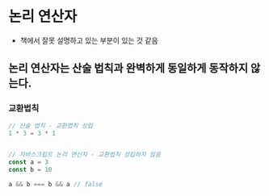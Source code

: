 # 논리 연산자

- 책에서 잘못 설명하고 있는 부분이 있는 것 같음

## 논리 연산자는 산술 법칙과 완벽하게 동일하게 동작하지 않는다.

### 교환법칙

```js
// 산술 법칙 - 교환법칙 성립
1 * 3 = 3 * 1


// 자바스크립트 논리 연산자 - 교환법칙 성립하지 않음
const a = 3
const b = 10

a && b === b && a // false
```

